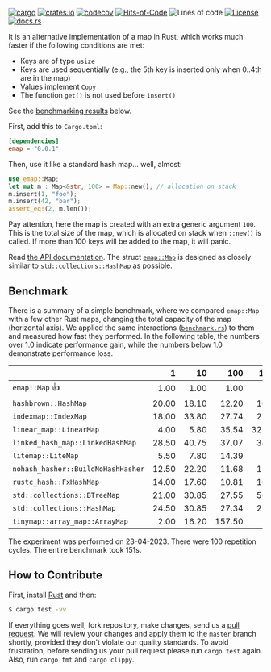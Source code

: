 [![cargo](https://github.com/yegor256/emap/actions/workflows/cargo.yml/badge.svg)](https://github.com/yegor256/emap/actions/workflows/cargo.yml)
[![crates.io](https://img.shields.io/crates/v/emap.svg)](https://crates.io/crates/emap)
[![codecov](https://codecov.io/gh/yegor256/emap/branch/master/graph/badge.svg)](https://codecov.io/gh/yegor256/emap)
[![Hits-of-Code](https://hitsofcode.com/github/yegor256/emap)](https://hitsofcode.com/view/github/yegor256/emap)
![Lines of code](https://img.shields.io/tokei/lines/github/yegor256/emap)
[![License](https://img.shields.io/badge/license-MIT-green.svg)](https://github.com/yegor256/emap/blob/master/LICENSE.txt)
[![docs.rs](https://img.shields.io/docsrs/emap)](https://docs.rs/emap/latest/emap/)

It is an alternative implementation of a map in Rust, which works much faster if the following conditions are met:

  * Keys are of type `usize`
  * Keys are used sequentially (e.g., the 5th key is inserted only when 0..4th are in the map)
  * Values implement `Copy`
  * The function `get()` is not used before `insert()`

See the [benchmarking results](#benchmark) below.

First, add this to `Cargo.toml`:

```toml
[dependencies]
emap = "0.0.1"
```

Then, use it like a standard hash map... well, almost:

```rust
use emap::Map;
let mut m : Map<&str, 100> = Map::new(); // allocation on stack
m.insert(1, "foo");
m.insert(42, "bar");
assert_eq!(2, m.len());
```

Pay attention, here the map is created with an extra generic argument `100`. This is 
the total size of the map, which is allocated on stack when `::new()` is called. 
If more than 100 keys will be added to the map, it will panic.

Read [the API documentation](https://docs.rs/emap/latest/emap/). 
The struct
[`emap::Map`](https://docs.rs/emap/latest/emap/struct.Map.html) is designed as closely similar to 
[`std::collections::HashMap`](https://doc.rust-lang.org/std/collections/struct.HashMap.html) as possible.

## Benchmark

There is a summary of a simple benchmark, where we compared `emap::Map` with
a few other Rust maps, changing the total capacity of the map (horizontal axis).
We applied the same interactions 
([`benchmark.rs`](https://github.com/yegor256/emap/blob/master/tests/benchmark.rs)) 
to them and measured how fast they performed. In the following table, 
the numbers over 1.0 indicate performance gain, 
while the numbers below 1.0 demonstrate performance loss.

<!-- benchmark -->
| | 1 | 10 | 100 | 1000 | 10000 |
| --- | --: | --: | --: | --: | --: |
| `emap::Map` 👍 | 1.00 | 1.00 | 1.00 | 1.00 | 1.00 |
| `hashbrown::HashMap` | 20.00 | 18.10 | 12.20 | 10.91 | 9.61 |
| `indexmap::IndexMap` | 18.00 | 33.80 | 27.74 | 27.66 | 24.58 |
| `linear_map::LinearMap` | 4.00 | 5.80 | 35.54 | 321.19 | 2K |
| `linked_hash_map::LinkedHashMap` | 28.50 | 40.75 | 37.07 | 34.92 | 32.10 |
| `litemap::LiteMap` | 5.50 | 7.80 | 14.39 | 1K | 10K |
| `nohash_hasher::BuildNoHashHasher` | 12.50 | 22.20 | 11.68 | 11.29 | 9.86 |
| `rustc_hash::FxHashMap` | 14.00 | 17.60 | 10.81 | 10.30 | 9.48 |
| `std::collections::BTreeMap` | 21.00 | 30.85 | 27.55 | 50.97 | 55.62 |
| `std::collections::HashMap` | 24.50 | 30.85 | 27.34 | 25.42 | 23.38 |
| `tinymap::array_map::ArrayMap` | 2.00 | 16.20 | 157.50 | 1K | 12K |

The experiment was performed on 23-04-2023.
 There were 100 repetition cycles.
 The entire benchmark took 151s.

<!-- benchmark -->

## How to Contribute

First, install [Rust](https://www.rust-lang.org/tools/install) and then:

```bash
$ cargo test -vv
```

If everything goes well, fork repository, make changes, 
send us a [pull request](https://www.yegor256.com/2014/04/15/github-guidelines.html).
We will review your changes and apply them to the `master` branch shortly,
provided they don't violate our quality standards. To avoid frustration,
before sending us your pull request please run `cargo test` again. Also, 
run `cargo fmt` and `cargo clippy`.
